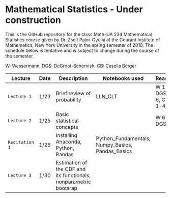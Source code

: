 # Mathematical Statistics - Under construction

This is the GitHub repository for the class Math-UA 234 Mathematical Statistics course given by Dr. Zsolt Pajor-Gyulai at the Courant Institute of Mathematics, New York University in the spring semester of 2018. The schedule below is tentative and is subject to change during the course of the semester.

W: Wassermann, DGS: DeGroot-Schervish, CB: Casella Berger

| Lecture | Date | Description | Notebooks used | Reading | Remark |
| --- | --- | --- | --- | --- | --- |
| `Lecture 1`    | 1/23 | Brief review of probability | LLN_CLT | W 1-5, DGS 1-6, CB 1-4 | HW 1 Assigned, CHW1 Assigned | 
| `Lecture 2`    | 1/25 | Basic statistical concepts  | | W 6, DGS 7.1 | |
| `Recitation 1` | 1/26 | Installing Anaconda, Python, Pandas | Python_Fundamentals, Numpy_Basics, Pandas_Basics| | Bring your laptop! |
| `Lecture 3`    | 1/30 | Estimation of the CDF and its functionals, nonparametric bootsrap |  | | | 


